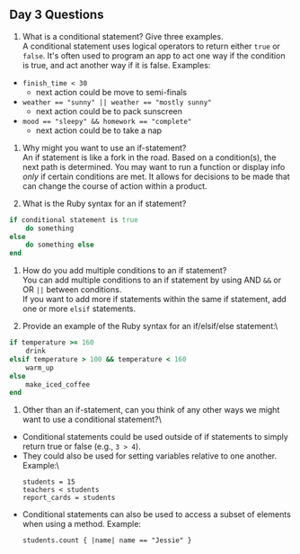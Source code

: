 ## Day 3 Questions

1. What is a conditional statement? Give three examples.\
A conditional statement uses logical operators to return either `true` or `false`. It's often used to program an app to act one way if the condition is true, and act another way if it is false.
Examples:
  - `finish_time < 30`
    - next action could be move to semi-finals
  - `weather == "sunny" || weather == "mostly sunny"`
    - next action could be to pack sunscreen
  - `mood == "sleepy" && homework == "complete"`
    - next action could be to take a nap


1. Why might you want to use an if-statement?\
An if statement is like a fork in the road. Based on a condition(s), the next path is determined. You may want to run a function or display info _only_ if certain conditions are met. It allows for decisions to be made that can change the course of action within a product.

1. What is the Ruby syntax for an if statement?
```ruby
if conditional statement is true
    do something
else
    do something else
end
```

1. How do you add multiple conditions to an if statement?\
You can add multiple conditions to an if statement by using AND `&&` or OR `||` between conditions.\
If you want to add more if statements within the same if statement, add one or more `elsif` statements.


1. Provide an example of the Ruby syntax for an if/elsif/else statement:\
```ruby
if temperature >= 160
    drink
elsif temperature > 100 && temperature < 160
    warm_up
else
    make_iced_coffee
end
```

1. Other than an if-statement, can you think of any other ways we might want to use a conditional statement?\
- Conditional statements could be used outside of if statements to simply return true or false (e.g., `3 > 4`).
- They could also be used for setting variables relative to one another. Example:\
  ```
  students = 15
  teachers < students
  report_cards = students
  ```
- Conditional statements can also be used to access a subset of elements when using a method. Example:
  ```
  students.count { |name| name == "Jessie" }
  ```
